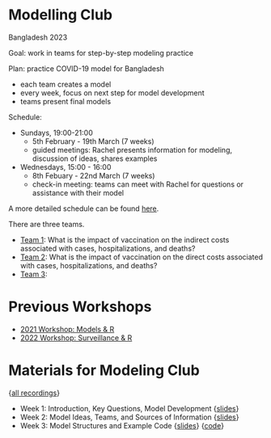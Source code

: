 # Modelling Club

Bangladesh 2023

Goal: work in teams for step-by-step modeling practice

Plan: practice COVID-19 model for Bangladesh

* each team creates a model
* every week, focus on next step for model development
* teams present final models

Schedule:

* Sundays, 19:00-21:00
  * 5th February - 19th March (7 weeks)
  * guided meetings: Rachel presents information for modeling, discussion of ideas, shares examples
* Wednesdays, 15:00 - 16:00
  * 8th Febuary - 22nd March (7 weeks)
  * check-in meeting: teams can meet with Rachel for questions or assistance with their model
  
A more detailed schedule can be found [here](files/schedule.pdf).

There are three teams.
 * [Team 1](Team1/): What is the impact of vaccination on the indirect costs associated with cases, hospitalizations, and deaths?
 * [Team 2](Team2/): What is the impact of vaccination on the direct costs associated with cases, hospitalizations, and deaths?
 * [Team 3](Team3/): 

# Previous Workshops

* [2021 Workshop: Models & R](https://github.com/rsippy/workshop21)
* [2022 Workshop: Surveillance & R](https://github.com/rsippy/workshop)

# Materials for Modeling Club

{[all recordings](https://drive.google.com/drive/folders/1_ebnD9hbFm07hVYY0pFSMBmHx5p2_eXk?usp=sharing)}

* Week 1: Introduction, Key Questions, Model Development {[slides](Slides/ModellingClubW1s.pdf)} 
* Week 2: Model Ideas, Teams, and Sources of Information  {[slides](Slides/ModellingClubW2s.pdf)}
* Week 3: Model Structures and Example Code  {[slides](Slides/ModellingClubW3s.pdf)} {[code](files/SEIR.html)}
